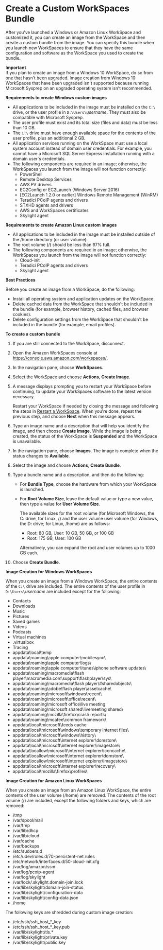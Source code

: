 # Create a Custom WorkSpaces Bundle<a name="create-custom-bundle"></a>

After you've launched a Windows or Amazon Linux WorkSpace and customized it, you can create an image from the WorkSpace and then create a custom bundle from the image\. You can specify this bundle when you launch new WorkSpaces to ensure that they have the same configuration and software as the WorkSpace you used to create the bundle\.

**Important**  
If you plan to create an image from a Windows 10 WorkSpace, do so from one that hasn't been upgraded\. Image creation from Windows 10 WorkSpaces that have been upgraded isn't supported because running Microsoft Sysprep on an upgraded operating system isn't recommended\.

**Requirements to create Windows custom images**
+ All applications to be included in the image must be installed on the `C:\` drive, or the user profile in `D:\Users\`*username*\. They must also be compatible with Microsoft Sysprep\.
+ The user profile must exist and its total size \(files and data\) must be less than 10 GB\.
+ The `C:\` drive must have enough available space for the contents of the user profile, plus an additional 2 GB\.
+ All application services running on the WorkSpace must use a local system account instead of domain user credentials\. For example, you cannot have a Microsoft SQL Server Express installation running with a domain user's credentials\.
+ The following components are required in an image; otherwise, the WorkSpaces you launch from the image will not function correctly:
  + PowerShell
  + Remote Desktop Services
  + AWS PV drivers
  + EC2Config or EC2Launch \(Windows Server 2016\)
  + \[EC2Launch 1\.2\.0 or earlier\] Windows Remote Management \(WinRM\)
  + Teradici PCoIP agents and drivers
  + STXHD agents and drivers
  + AWS and WorkSpaces certificates
  + Skylight agent

**Requirements to create Amazon Linux custom images**
+ All applications to be included in the image must be installed outside of the /home directory \(or user volume\)\.
+ The root volume \(/\) should be less than 97% full\.
+ The following components are required in an image; otherwise, the WorkSpaces you launch from the image will not function correctly:
  + Cloud\-init
  + Teradici PCoIP agents and drivers
  + Skylight agent

**Best Practices**

Before you create an image from a WorkSpace, do the following:
+ Install all operating system and application updates on the WorkSpace\.
+ Delete cached data from the WorkSpace that shouldn't be included in the bundle \(for example, browser history, cached files, and browser cookies\)\.
+ Delete configuration settings from the WorkSpace that shouldn't be included in the bundle \(for example, email profiles\)\.

**To create a custom bundle**

1. If you are still connected to the WorkSpace, disconnect\.

1. Open the Amazon WorkSpaces console at [https://console\.aws\.amazon\.com/workspaces/](https://console.aws.amazon.com/workspaces/)\.

1. In the navigation pane, choose **WorkSpaces**\.

1. Select the WorkSpace and choose **Actions**, **Create Image**\.

1. A message displays prompting you to restart your WorkSpace before continuing, to update your WorkSpaces software to the latest version necessary\. 

   Restart your WorkSpace if needed by closing the message and following the steps in [Restart a WorkSpace](reboot-workspaces.md)\. When you're done, repeat the previous step, and choose **Next** when this message appears\.

1. Type an image name and a description that will help you identify the image, and then choose **Create Image**\. While the image is being created, the status of the WorkSpace is **Suspended** and the WorkSpace is unavailable\.

1. In the navigation pane, choose **Images**\. The image is complete when the status changes to **Available**\.

1. Select the image and choose **Actions**, **Create Bundle**\.

1. Type a bundle name and a description, and then do the following: 
   + For **Bundle Type**, choose the hardware from which your WorkSpace is launched\. 
   + For **Root Volume Size**, leave the default value or type a new value, then type a value for **User Volume Size**\.

      The available sizes for the root volume \(for Microsoft Windows, the C: drive, for Linux, /\) and the user volume user volume \(for Windows, the D: drive; for Linux, /home\) are as follows: 
     + Root: 80 GB, User: 10 GB, 50 GB, or 100 GB
     + Root: 175 GB, User: 100 GB

     Alternatively, you can expand the root and user volumes up to 1000 GB each\.

1. Choose **Create Bundle**\.

**Image Creation for Windows WorkSpaces**

When you create an image from a Windows WorkSpace, the entire contents of the `C:\` drive are included\. The entire contents of the user profile in `D:\Users\`*username* are included except for the following:
+ Contacts
+ Downloads
+ Music
+ Pictures
+ Saved games
+ Videos
+ Podcasts
+ Virtual machines
+ \.virtualbox
+ Tracing
+ appdata\\local\\temp
+ appdata\\roaming\\apple computer\\mobilesync\\
+ appdata\\roaming\\apple computer\\logs\\
+ appdata\\roaming\\apple computer\\itunes\\iphone software updates\\
+ appdata\\roaming\\macromedia\\flash player\\macromedia\.com\\support\\flashplayer\\sys\\
+ appdata\\roaming\\macromedia\\flash player\\\#sharedobjects\\
+ appdata\\roaming\\adobe\\flash player\\assetcache\\
+ appdata\\roaming\\microsoft\\windows\\recent\\
+ appdata\\roaming\\microsoft\\office\\recent\\
+ appdata\\roaming\\microsoft office\\live meeting
+ appdata\\roaming\\microsoft shared\\livemeeting shared\\
+ appdata\\roaming\\mozilla\\firefox\\crash reports\\
+ appdata\\roaming\\mcafee\\common framework\\
+ appdata\\local\\microsoft\\feeds cache
+ appdata\\local\\microsoft\\windows\\temporary internet files\\
+ appdata\\local\\microsoft\\windows\\history\\
+ appdata\\local\\microsoft\\internet explorer\\domstore\\
+ appdata\\local\\microsoft\\internet explorer\\imagestore\\
+ appdata\\locallow\\microsoft\\internet explorer\\iconcache\\
+ appdata\\locallow\\microsoft\\internet explorer\\domstore\\
+ appdata\\locallow\\microsoft\\internet explorer\\imagestore\\
+ appdata\\local\\microsoft\\internet explorer\\recovery\\
+ appdata\\local\\mozilla\\firefox\\profiles\\

**Image Creation for Amazon Linux WorkSpaces**

When you create an image from an Amazon Linux WorkSpace, the entire contents of the user volume \(/home\) are removed\. The contents of the root volume \(/\) are included, except the following folders and keys, which are removed:
+ /tmp
+ /var/spool/mail
+ /var/tmp
+ /var/lib/dhcp
+ /var/lib/cloud
+ /var/cache
+ /var/backups
+ /etc/sudoers\.d
+ /etc/udev/rules\.d/70\-persistent\-net\.rules
+ /etc/network/interfaces\.d/50\-cloud\-init\.cfg
+ /var/log/amazon/ssm
+ /var/log/pcoip\-agent
+ /var/log/skylight
+ /var/lock/\.skylight\.domain\-join\.lock
+ /var/lib/skylight/domain\-join\-status
+ /var/lib/skylight/configuration\-data
+ /var/lib/skylight/config\-data\.json
+ /home

The following keys are shredded during custom image creation:
+ /etc/ssh/ssh\_host\_\*\_key
+ /etc/ssh/ssh\_host\_\*\_key\.pub
+ /var/lib/skylight/tls\.\*
+ /var/lib/skylight/private\.key
+ /var/lib/skylight/public\.key